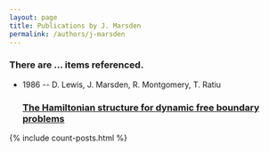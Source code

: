 ```yaml
---
layout: page
title: Publications by J. Marsden
permalink: /authors/j-marsden
---
```


<h3 id="number-posts">There are ... items referenced.</h3>
<ul class="post-list">
<li><span class='post-meta'>1986 -- D. Lewis, J. Marsden, R. Montgomery, T. Ratiu</span><h3><a class='post-link' href="{{ site.baseurl }}/the-hamiltonian-structure-for-dynamic-free-boundary-problems">The Hamiltonian structure for dynamic free boundary problems</a></h3></li>

</ul>
{% include count-posts.html %}
